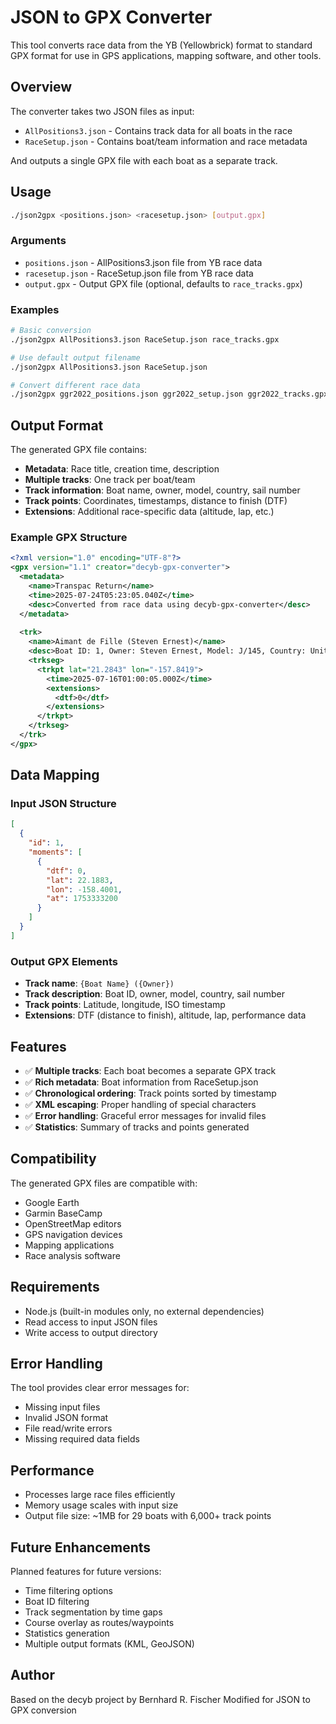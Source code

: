 # JSON to GPX Converter

This tool converts race data from the YB (Yellowbrick) format to standard GPX format for use in GPS applications, mapping software, and other tools.

## Overview

The converter takes two JSON files as input:
- `AllPositions3.json` - Contains track data for all boats in the race
- `RaceSetup.json` - Contains boat/team information and race metadata

And outputs a single GPX file with each boat as a separate track.

## Usage

```bash
./json2gpx <positions.json> <racesetup.json> [output.gpx]
```

### Arguments

- `positions.json` - AllPositions3.json file from YB race data
- `racesetup.json` - RaceSetup.json file from YB race data  
- `output.gpx` - Output GPX file (optional, defaults to `race_tracks.gpx`)

### Examples

```bash
# Basic conversion
./json2gpx AllPositions3.json RaceSetup.json race_tracks.gpx

# Use default output filename
./json2gpx AllPositions3.json RaceSetup.json

# Convert different race data
./json2gpx ggr2022_positions.json ggr2022_setup.json ggr2022_tracks.gpx
```

## Output Format

The generated GPX file contains:

- **Metadata**: Race title, creation time, description
- **Multiple tracks**: One track per boat/team
- **Track information**: Boat name, owner, model, country, sail number
- **Track points**: Coordinates, timestamps, distance to finish (DTF)
- **Extensions**: Additional race-specific data (altitude, lap, etc.)

### Example GPX Structure

```xml
<?xml version="1.0" encoding="UTF-8"?>
<gpx version="1.1" creator="decyb-gpx-converter">
  <metadata>
    <name>Transpac Return</name>
    <time>2025-07-24T05:23:05.040Z</time>
    <desc>Converted from race data using decyb-gpx-converter</desc>
  </metadata>
  
  <trk>
    <name>Aimant de Fille (Steven Ernest)</name>
    <desc>Boat ID: 1, Owner: Steven Ernest, Model: J/145, Country: United States, Sail: 56203</desc>
    <trkseg>
      <trkpt lat="21.2843" lon="-157.8419">
        <time>2025-07-16T01:00:05.000Z</time>
        <extensions>
          <dtf>0</dtf>
        </extensions>
      </trkpt>
    </trkseg>
  </trk>
</gpx>
```

## Data Mapping

### Input JSON Structure
```json
[
  {
    "id": 1,
    "moments": [
      {
        "dtf": 0,
        "lat": 22.1883,
        "lon": -158.4001,
        "at": 1753333200
      }
    ]
  }
]
```

### Output GPX Elements
- **Track name**: `{Boat Name} ({Owner})`
- **Track description**: Boat ID, owner, model, country, sail number
- **Track points**: Latitude, longitude, ISO timestamp
- **Extensions**: DTF (distance to finish), altitude, lap, performance data

## Features

- ✅ **Multiple tracks**: Each boat becomes a separate GPX track
- ✅ **Rich metadata**: Boat information from RaceSetup.json
- ✅ **Chronological ordering**: Track points sorted by timestamp
- ✅ **XML escaping**: Proper handling of special characters
- ✅ **Error handling**: Graceful error messages for invalid files
- ✅ **Statistics**: Summary of tracks and points generated

## Compatibility

The generated GPX files are compatible with:
- Google Earth
- Garmin BaseCamp
- OpenStreetMap editors
- GPS navigation devices
- Mapping applications
- Race analysis software

## Requirements

- Node.js (built-in modules only, no external dependencies)
- Read access to input JSON files
- Write access to output directory

## Error Handling

The tool provides clear error messages for:
- Missing input files
- Invalid JSON format
- File read/write errors
- Missing required data fields

## Performance

- Processes large race files efficiently
- Memory usage scales with input size
- Output file size: ~1MB for 29 boats with 6,000+ track points

## Future Enhancements

Planned features for future versions:
- Time filtering options
- Boat ID filtering
- Track segmentation by time gaps
- Course overlay as routes/waypoints
- Statistics generation
- Multiple output formats (KML, GeoJSON)

## Author

Based on the decyb project by Bernhard R. Fischer
Modified for JSON to GPX conversion 